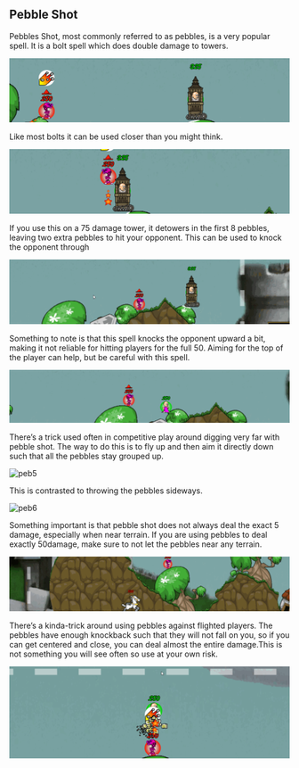 ## Pebble Shot 


Pebbles Shot, most commonly referred to as pebbles, is a very popular spell. It is a bolt spell which does double damage to towers.


![peb1](https://raw.githubusercontent.com/1IlIl/wikidata/main/stone/gifs/pebble1.gif)


Like most bolts it can be used closer than you might think.


![peb2](https://raw.githubusercontent.com/1IlIl/wikidata/main/stone/gifs/pebble2.gif)


If you use this on a 75 damage tower, it detowers in the first 8 pebbles, leaving two extra pebbles to hit your opponent. This can be used to knock the opponent through 


![peb3](https://raw.githubusercontent.com/1IlIl/wikidata/main/stone/gifs/pebble3.gif)


Something to note is that this spell knocks the opponent upward a bit, making it not reliable for hitting players for the full 50. Aiming for the top of the player can help, but be careful with this spell.


![peb4](https://raw.githubusercontent.com/1IlIl/wikidata/main/stone/gifs/pebble4.gif)

There’s a trick used often in competitive play around digging very far with pebble shot. The way to do this is to fly up and then aim it directly down such that all the pebbles stay grouped up.


![peb5](https://raw.githubusercontent.com/1IlIl/wikidata/main/stone/gifs/pebble5.gif)


This is contrasted to throwing the pebbles sideways.


![peb6](https://raw.githubusercontent.com/1IlIl/wikidata/main/stone/gifs/pebble6.gif)


Something important is that pebble shot does not always deal the exact 5 damage, especially when near terrain. If you are using pebbles to deal exactly 50damage, make sure to not let the pebbles near any terrain.


![peb7](https://raw.githubusercontent.com/1IlIl/wikidata/main/stone/gifs/pebble7.gif)


There’s a kinda-trick around using pebbles against flighted players. The pebbles have enough knockback such that they will not fall on  you, so if you can get centered and close, you can deal almost the entire damage.This is not something you will see often so use at your own risk.


![peb8](https://raw.githubusercontent.com/1IlIl/wikidata/main/stone/gifs/pebble8.gif)

